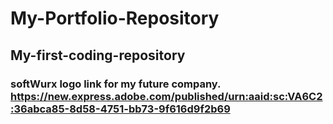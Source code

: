 # My-Portfolio-Repository
## My-first-coding-repository
### softWurx logo link for my future company. https://new.express.adobe.com/published/urn:aaid:sc:VA6C2:36abca85-8d58-4751-bb73-9f616d9f2b69 
